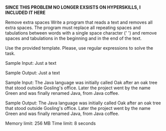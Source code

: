 ******SINCE THIS PROBLEM NO LONGER EXSISTS ON HYPERSKILLS, I INCLUDED IT HERE******

Remove extra spaces
Write a program that reads a text and removes all extra spaces. The program must replace all repeating spaces and tabulations between words with a single space character (' ') and remove spaces and tabulations in the beginning and in the end of the text.

Use the provided template. Please, use regular expressions to solve the task.


Sample Input:
Just                  a                   text

Sample Output:
Just a text


Sample Input:
   The 	Java   language was initially called Oak after an oak tree 		that stood     outside Gosling's  office. Later the project went    by the     name Green   and was finally 	renamed Java, 	from Java coffee.  

Sample Output:
The Java language was initially called Oak after an oak tree that stood outside Gosling's office. Later the project went by the name Green and was finally renamed Java, from Java coffee.



Memory limit: 256 MB
Time limit: 8 seconds
